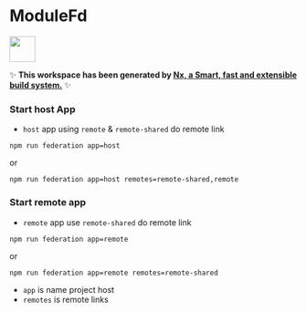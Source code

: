 # ModuleFd

<a alt="Nx logo" href="https://nx.dev" target="_blank" rel="noreferrer"><img src="https://raw.githubusercontent.com/nrwl/nx/master/images/nx-logo.png" width="45"></a>

✨ **This workspace has been generated by [Nx, a Smart, fast and extensible build system.](https://nx.dev)** ✨

### Start host App

- `host` app using `remote` & `remote-shared` do remote link

`npm run federation app=host`

or

`npm run federation app=host remotes=remote-shared,remote`

### Start remote app

- `remote` app use `remote-shared` do remote link

`npm run federation app=remote`

or

`npm run federation app=remote remotes=remote-shared`

- `app` is name project host
- `remotes` is remote links
